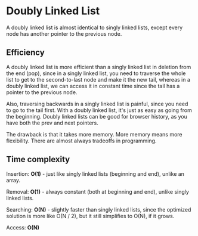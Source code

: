 # Doubly Linked List

A doubly linked list is almost identical to singly linked lists, except every node has another pointer to the previous node.

## Efficiency

A doubly linked list is more efficient than a singly linked list in deletion from the end (pop), since in a singly linked list, you need to traverse the whole list to get to the second-to-last node and make it the new tail, whereas in a doubly linked list, we can access it in constant time since the tail has a pointer to the previous node.

Also, traversing backwards in a singly linked list is painful, since you need to go to the tail first. With a doubly linked list, it's just as easy as going from the beginning. Doubly linked lists can be good for browser history, as you have both the prev and next pointers.

The drawback is that it takes more memory. More memory means more flexibility. There are almost always tradeoffs in programming.

## Time complexity

Insertion: **O(1)** - just like singly linked lists (beginning and end), unlike an array.

Removal: **O(1)** - always constant (both at beginning and end), unlike singly linked lists.

Searching: **O(N)** - slightly faster than singly linked lists, since the optimized solution is more like O(N / 2), but it still simplifies to O(N), if it grows.

Access: **O(N)**